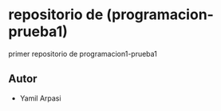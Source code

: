# repositorio de (programacion-prueba1)

primer repositorio de programacion1-prueba1

## Autor

* Yamil Arpasi
